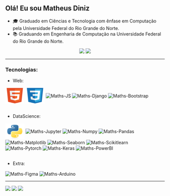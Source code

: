 ## Olá! Eu sou Matheus Diniz


- 🎓 Graduado em Ciências e Tecnologia com ênfase em Computação pela Universidade Federal do Rio Grande do Norte.
- 📚 Graduando em Engenharia de Computação na Universidade Federal do Rio Grande do Norte.

<div align="center">
  <a href="https://github.com/DinizMaths"></a>
  <img height="180em" src="https://github-readme-stats.vercel.app/api?username=DinizMaths&show_icons=true&theme=dark&include_all_commits=true&count_private=true"/>
  <img height="180em" src="https://github-readme-stats.vercel.app/api/top-langs/?username=DinizMaths&layout=compact&langs_count=7&theme=dark"/>
</div>

---

### Tecnologias:
- Web:

<div style="display: inline_block">
  <img align="center" alt="Maths-HTML" height="50" width="60" src="https://raw.githubusercontent.com/devicons/devicon/master/icons/html5/html5-original.svg">
  <img align="center" alt="Maths-CSS" height="50" width="60" src="https://raw.githubusercontent.com/devicons/devicon/master/icons/css3/css3-original.svg">
  <img align="center" alt="Maths-JS" height="50" width="60" src="https://cdn.jsdelivr.net/gh/devicons/devicon/icons/javascript/javascript-original.svg" />
  <img align="center" alt="Maths-Django" height="50" width="60" src="https://cdn.worldvectorlogo.com/logos/django.svg" />
  <img align="center" alt="Maths-Bootstrap" height="50" width="60" src="https://cdn.worldvectorlogo.com/logos/bootstrap-5-1.svg" />
</div>
<br>

- DataScience:

<div style="display: inline_block">
  <img align="center" alt="Maths-Python" height="50" width="60" src="https://raw.githubusercontent.com/devicons/devicon/master/icons/python/python-original.svg">
  <img align="center" alt="Maths-Jupyter" height="50" width="60" src="https://cdn.jsdelivr.net/gh/devicons/devicon/icons/jupyter/jupyter-original-wordmark.svg" />
  <img align="center" alt="Maths-Numpy" height="50" width="60" src="https://cdn.jsdelivr.net/gh/devicons/devicon/icons/numpy/numpy-original-wordmark.svg" />
  <img align="center" alt="Maths-Pandas" height="50" width="60" src="https://cdn.jsdelivr.net/gh/devicons/devicon/icons/pandas/pandas-original-wordmark.svg" />
  <img align="center" alt="Maths-Matplotlib" height="50" width="50" src="https://upload.wikimedia.org/wikipedia/commons/8/84/Matplotlib_icon.svg" />
  <img align="center" alt="Maths-Seaborn" height="50" width="60" src="https://seaborn.pydata.org/_images/logo-tall-lightbg.svg" />
  <img align="center" alt="Maths-Scikitlearn" height="50" width="60" src="https://upload.wikimedia.org/wikipedia/commons/0/05/Scikit_learn_logo_small.svg" />
  <img align="center" alt="Maths-Pytorch" height="50" width="90" src="https://www.vectorlogo.zone/logos/pytorch/pytorch-ar21.svg" />
  <img align="center" alt="Maths-Keras" height="70" width="60" src="https://raw.githubusercontent.com/valohai/ml-logos/master/keras-text.svg" />
  <img align="center" alt="Maths-PowerBI" height="50" width="60" src="https://upload.wikimedia.org/wikipedia/commons/thumb/c/c9/Power_bi_logo_black.svg/512px-Power_bi_logo_black.svg.png" />
  
</div>
<br>

- Extra:

<div style="display: inline_block">
  <img align="center" alt="Maths-Figma" height="50" width="60" src="https://cdn.jsdelivr.net/gh/devicons/devicon/icons/figma/figma-original.svg" />
  <img align="center" alt="Maths-Arduino" height="50" width="60" src="https://cdn.jsdelivr.net/gh/devicons/devicon/icons/arduino/arduino-original-wordmark.svg" />
</div>

---

<div> 
  <a href = "mailto:dinizmaths@gmail.com"><img src="https://img.shields.io/badge/Gmail-D14836?style=for-the-badge&logo=gmail&logoColor=white" target="_blank"></a>
  <a href="https://www.linkedin.com/in/dinizmaths/" target="_blank"><img src="https://img.shields.io/badge/-LinkedIn-%230077B5?style=for-the-badge&logo=linkedin&logoColor=white" target="_blank"></a> 
  <a href="https://www.kaggle.com/dinizmaths" target="_blank"><img src="https://img.shields.io/badge/Kaggle-20BEFF?style=for-the-badge&logo=Kaggle&logoColor=white" target="_blank"></a>
</div>
